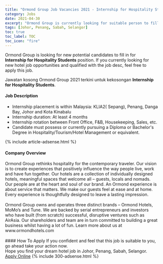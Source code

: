 ```yaml
---
title: "Ormond Group Job Vacancies 2021 - Internship for Hospitality Students" 
category: Jobs 
date: 2021-04-30 
excerpt: "Ormond Group is currently looking for suitable person to fill in the Internship for Hospitality Students which positioned at Johor, Penang, Sabah, Selangor" 
tags: [Johor, Penang, Sabah, Selangor] 
toc: true 
toc_label: TOC 
toc_icon: "fire" 
--- 
```


<p>Ormond Group is looking for new potential candidates to fill in for <b>Internship for Hospitality Students</b> position. If you currently looking for new hotel job opportunities and qualified with the job desc, feel free to apply this job.
</p>Jawatan kosong Ormond Group 2021 terkini untuk kekosongan <b>Internship for Hospitality Students</b>. 
<div><div><h4>Job Description</h4></div><div><div><span><div><div><ul><li>Internship placement is within Malaysia: KLIA2( Sepang), Penang, Danga Bay, Johor and Kota Kinabalu</li><li>Internship duration: At least 4 months</li><li>Internship rotation between Front Office, F&amp;B, Housekeeping, Sales, etc.</li><li>Candidate must possess or currently pursuing a Diploma or Bachelor's Degree in Hospitality/Tourism/Hotel Management or equivalent.&#160;</li></ul></div></div></span></div></div></div> 
{% include article-adsense.html %} 
<div><div><h4>Company Overview</h4></div><div><div><span><div><div>
	Ormond Group rethinks hospitality for the contemporary traveler. Our vision is to create experiences that positively influence the way people live, work and have fun together. Our hotels are a collection of individually designed hotels, meaningful spaces that welcome all &#8211; guests, locals and nomads. Our people are at the heart and soul of our brand. An Ormond experience is about service that matters. We make our guests feel at ease and at home. Every experience is thoughtfully designed to leave a lasting impression.<br>
<br>
	Ormond Group owns and operates three distinct brands &#8211; Ormond Hotels, MoMo&#8217;s and Tune. We are backed by serial entrepreneurs and investors who have built (from scratch) successful, disruptive ventures such as AirAsia. Our shareholders and team are in turn committed to building a great business whilst having a lot of fun. Learn more about us at www.ormondhotels.com<br>
	&#160;</div></div></span></div></div></div> 
#### How To Apply 
If you confident and feel that this job is suitable to you, go ahead take your action now. <br/> 
Hope you find your dream hotel job in Johor, Penang, Sabah, Selangor. <br/> 
<a href="https://www.jobstreet.com.my/en/job/internship-for-hospitality-students-4538976?jobId=jobstreet-my-job-4538976" class="btn btn--info" target="_blank" rel="nofollow noopenner">Apply Online</a> 
{% include 300-adsense.html %} 